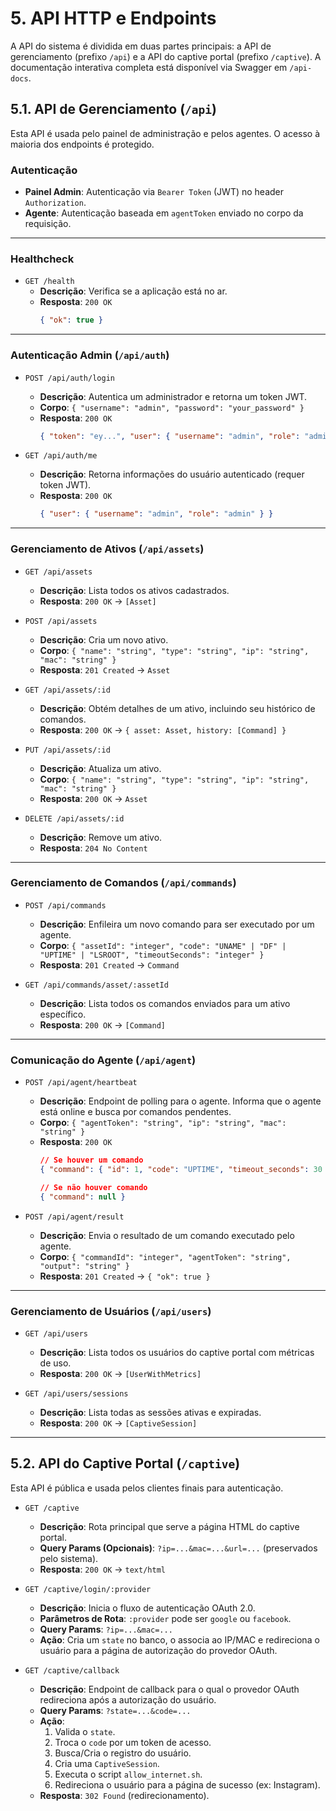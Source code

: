 # 5. API HTTP e Endpoints

A API do sistema é dividida em duas partes principais: a API de gerenciamento (prefixo `/api`) e a API do captive portal (prefixo `/captive`). A documentação interativa completa está disponível via Swagger em `/api-docs`.

## 5.1. API de Gerenciamento (`/api`)

Esta API é usada pelo painel de administração e pelos agentes. O acesso à maioria dos endpoints é protegido.

### Autenticação
- **Painel Admin**: Autenticação via `Bearer Token` (JWT) no header `Authorization`.
- **Agente**: Autenticação baseada em `agentToken` enviado no corpo da requisição.

---

### Healthcheck

-   `GET /health`
    -   **Descrição**: Verifica se a aplicação está no ar.
    -   **Resposta**: `200 OK`
        ```json
        { "ok": true }
        ```

---

### Autenticação Admin (`/api/auth`)

-   `POST /api/auth/login`
    -   **Descrição**: Autentica um administrador e retorna um token JWT.
    -   **Corpo**: `{ "username": "admin", "password": "your_password" }`
    -   **Resposta**: `200 OK`
        ```json
        { "token": "ey...", "user": { "username": "admin", "role": "admin" } }
        ```

-   `GET /api/auth/me`
    -   **Descrição**: Retorna informações do usuário autenticado (requer token JWT).
    -   **Resposta**: `200 OK`
        ```json
        { "user": { "username": "admin", "role": "admin" } }
        ```

---

### Gerenciamento de Ativos (`/api/assets`)

-   `GET /api/assets`
    -   **Descrição**: Lista todos os ativos cadastrados.
    -   **Resposta**: `200 OK` -> `[Asset]`

-   `POST /api/assets`
    -   **Descrição**: Cria um novo ativo.
    -   **Corpo**: `{ "name": "string", "type": "string", "ip": "string", "mac": "string" }`
    -   **Resposta**: `201 Created` -> `Asset`

-   `GET /api/assets/:id`
    -   **Descrição**: Obtém detalhes de um ativo, incluindo seu histórico de comandos.
    -   **Resposta**: `200 OK` -> `{ asset: Asset, history: [Command] }`

-   `PUT /api/assets/:id`
    -   **Descrição**: Atualiza um ativo.
    -   **Corpo**: `{ "name": "string", "type": "string", "ip": "string", "mac": "string" }`
    -   **Resposta**: `200 OK` -> `Asset`

-   `DELETE /api/assets/:id`
    -   **Descrição**: Remove um ativo.
    -   **Resposta**: `204 No Content`

---

### Gerenciamento de Comandos (`/api/commands`)

-   `POST /api/commands`
    -   **Descrição**: Enfileira um novo comando para ser executado por um agente.
    -   **Corpo**: `{ "assetId": "integer", "code": "UNAME" | "DF" | "UPTIME" | "LSROOT", "timeoutSeconds": "integer" }`
    -   **Resposta**: `201 Created` -> `Command`

-   `GET /api/commands/asset/:assetId`
    -   **Descrição**: Lista todos os comandos enviados para um ativo específico.
    -   **Resposta**: `200 OK` -> `[Command]`

---

### Comunicação do Agente (`/api/agent`)

-   `POST /api/agent/heartbeat`
    -   **Descrição**: Endpoint de polling para o agente. Informa que o agente está online e busca por comandos pendentes.
    -   **Corpo**: `{ "agentToken": "string", "ip": "string", "mac": "string" }`
    -   **Resposta**: `200 OK`
        ```json
        // Se houver um comando
        { "command": { "id": 1, "code": "UPTIME", "timeout_seconds": 30 } }
        
        // Se não houver comando
        { "command": null }
        ```

-   `POST /api/agent/result`
    -   **Descrição**: Envia o resultado de um comando executado pelo agente.
    -   **Corpo**: `{ "commandId": "integer", "agentToken": "string", "output": "string" }`
    -   **Resposta**: `201 Created` -> `{ "ok": true }`

---

### Gerenciamento de Usuários (`/api/users`)

-   `GET /api/users`
    -   **Descrição**: Lista todos os usuários do captive portal com métricas de uso.
    -   **Resposta**: `200 OK` -> `[UserWithMetrics]`

-   `GET /api/users/sessions`
    -   **Descrição**: Lista todas as sessões ativas e expiradas.
    -   **Resposta**: `200 OK` -> `[CaptiveSession]`

---

## 5.2. API do Captive Portal (`/captive`)

Esta API é pública e usada pelos clientes finais para autenticação.

-   `GET /captive`
    -   **Descrição**: Rota principal que serve a página HTML do captive portal.
    -   **Query Params (Opcionais)**: `?ip=...&mac=...&url=...` (preservados pelo sistema).
    -   **Resposta**: `200 OK` -> `text/html`

-   `GET /captive/login/:provider`
    -   **Descrição**: Inicia o fluxo de autenticação OAuth 2.0.
    -   **Parâmetros de Rota**: `:provider` pode ser `google` ou `facebook`.
    -   **Query Params**: `?ip=...&mac=...`
    -   **Ação**: Cria um `state` no banco, o associa ao IP/MAC e redireciona o usuário para a página de autorização do provedor OAuth.

-   `GET /captive/callback`
    -   **Descrição**: Endpoint de callback para o qual o provedor OAuth redireciona após a autorização do usuário.
    -   **Query Params**: `?state=...&code=...`
    -   **Ação**:
        1.  Valida o `state`.
        2.  Troca o `code` por um token de acesso.
        3.  Busca/Cria o registro do usuário.
        4.  Cria uma `CaptiveSession`.
        5.  Executa o script `allow_internet.sh`.
        6.  Redireciona o usuário para a página de sucesso (ex: Instagram).
    -   **Resposta**: `302 Found` (redirecionamento).
